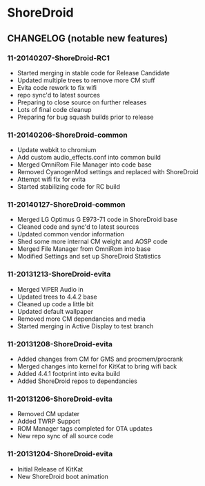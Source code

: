 ShoreDroid
===============

CHANGELOG (notable new features)
---------

### 11-20140207-ShoreDroid-RC1
* Started merging in stable code for Release Candidate
* Updated multiple trees to remove more CM stuff
* Evita code rework to fix wifi
* repo sync'd to latest sources
* Preparing to close source on further releases
* Lots of final code cleanup
* Preparing for bug squash builds prior to release

### 11-20140206-ShoreDroid-common
* Update webkit to chromium
* Add custom audio_effects.conf into common build
* Merged OmniRom File Manager into code base
* Removed CyanogenMod settings and replaced with ShoreDroid
* Attempt wifi fix for evita
* Started stabilizing code for RC build

### 11-20140127-ShoreDroid-common
* Merged LG Optimus G E973-71 code in ShoreDroid base
* Cleaned code and sync'd to latest sources
* Updated common vendor information 
* Shed some more internal CM weight and AOSP code
* Merged File Manager from OmniRom into base
* Modified Settings and set up ShoreDroid Statistics

### 11-20131213-ShoreDroid-evita
* Merged ViPER Audio in 
* Updated trees to 4.4.2 base
* Cleaned up code a little bit
* Updated default wallpaper 
* Removed more CM dependancies and media
* Started merging in Active Display to test branch 

### 11-20131208-ShoreDroid-evita
* Added changes from CM for GMS and procmem/procrank
* Merged changes into kernel for KitKat to bring wifi back
* Added 4.4.1 footprint into evita build
* Added ShoreDroid repos to dependancies

### 11-20131206-ShoreDroid-evita
* Removed CM updater
* Added TWRP Support
* ROM Manager tags completed for OTA updates
* New repo sync of all source code

### 11-20131204-ShoreDroid-evita
* Initial Release of KitKat
* New ShoreDroid boot animation
